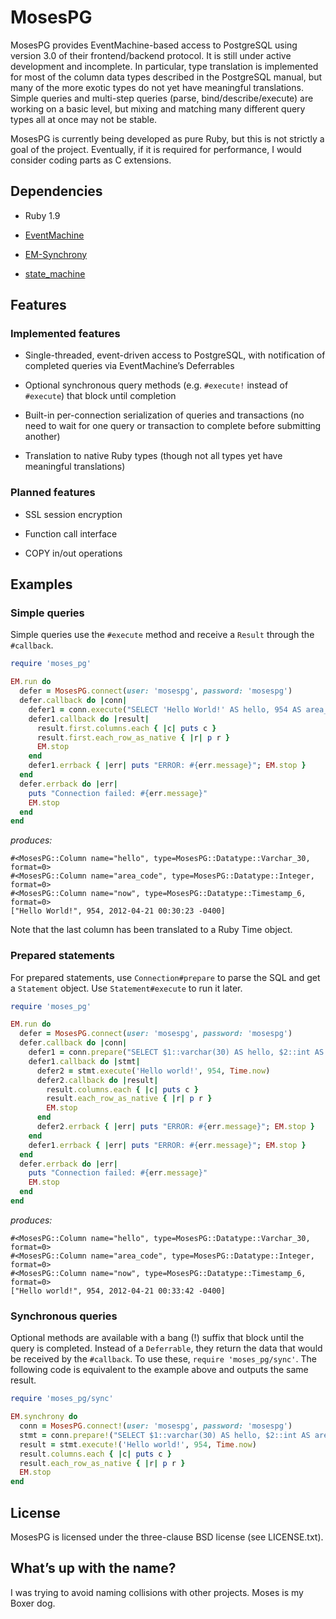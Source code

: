 # MosesPG

MosesPG provides EventMachine-based access to PostgreSQL using version 3.0 of
their frontend/backend protocol. It is still under active development and
incomplete. In particular, type translation is implemented for most of the
column data types described in the PostgreSQL manual, but many of the more
exotic types do not yet have meaningful translations. Simple queries and
multi-step queries (parse, bind/describe/execute) are working on a basic level,
but mixing and matching many different query types all at once may not be
stable.

MosesPG is currently being developed as pure Ruby, but this is not strictly a
goal of the project. Eventually, if it is required for performance, I would
consider coding parts as C extensions.

## Dependencies

* Ruby 1.9

* [EventMachine](https://github.com/eventmachine/eventmachine)

* [EM-Synchrony](https://github.com/igrigorik/em-synchrony)

* [state_machine](https://github.com/pluginaweek/state_machine)

## Features

### Implemented features

* Single-threaded, event-driven access to PostgreSQL, with notification of
  completed queries via EventMachine&rsquo;s Deferrables

* Optional synchronous query methods (e.g. `#execute!` instead of `#execute`)
  that block until completion

* Built-in per-connection serialization of queries and transactions (no need to
  wait for one query or transaction to complete before submitting another)

* Translation to native Ruby types (though not all types yet have meaningful
  translations)

### Planned features

* SSL session encryption

* Function call interface

* COPY in/out operations

## Examples

### Simple queries

Simple queries use the `#execute` method and receive a `Result` through the `#callback`.

```ruby
require 'moses_pg'

EM.run do
  defer = MosesPG.connect(user: 'mosespg', password: 'mosespg')
  defer.callback do |conn|
    defer1 = conn.execute("SELECT 'Hello World!' AS hello, 954 AS area_code, localtimestamp AS now")
    defer1.callback do |result|
      result.first.columns.each { |c| puts c }
      result.first.each_row_as_native { |r| p r }
      EM.stop
    end
    defer1.errback { |err| puts "ERROR: #{err.message}"; EM.stop }
  end
  defer.errback do |err|
    puts "Connection failed: #{err.message}"
    EM.stop
  end
end
```

_produces:_

    #<MosesPG::Column name="hello", type=MosesPG::Datatype::Varchar_30, format=0>
    #<MosesPG::Column name="area_code", type=MosesPG::Datatype::Integer, format=0>
    #<MosesPG::Column name="now", type=MosesPG::Datatype::Timestamp_6, format=0>
    ["Hello World!", 954, 2012-04-21 00:30:23 -0400]

Note that the last column has been translated to a Ruby Time object.

### Prepared statements

For prepared statements, use `Connection#prepare` to parse the SQL and get a
`Statement` object. Use `Statement#execute` to run it later.

```ruby
require 'moses_pg'

EM.run do
  defer = MosesPG.connect(user: 'mosespg', password: 'mosespg')
  defer.callback do |conn|
    defer1 = conn.prepare("SELECT $1::varchar(30) AS hello, $2::int AS area_code, $3::timestamp AS now")
    defer1.callback do |stmt|
      defer2 = stmt.execute('Hello world!', 954, Time.now)
      defer2.callback do |result|
        result.columns.each { |c| puts c }
        result.each_row_as_native { |r| p r }
        EM.stop
      end
      defer2.errback { |err| puts "ERROR: #{err.message}"; EM.stop }
    end
    defer1.errback { |err| puts "ERROR: #{err.message}"; EM.stop }
  end
  defer.errback do |err|
    puts "Connection failed: #{err.message}"
    EM.stop
  end
end
```

_produces:_

    #<MosesPG::Column name="hello", type=MosesPG::Datatype::Varchar_30, format=0>
    #<MosesPG::Column name="area_code", type=MosesPG::Datatype::Integer, format=0>
    #<MosesPG::Column name="now", type=MosesPG::Datatype::Timestamp_6, format=0>
    ["Hello world!", 954, 2012-04-21 00:33:42 -0400]

### Synchronous queries

Optional methods are available with a bang (!) suffix that block until the
query is completed. Instead of a `Deferrable`, they return the data that would
be received by the `#callback`.  To use these, `require 'moses_pg/sync'`. The
following code is equivalent to the example above and outputs the same result.

```ruby
require 'moses_pg/sync'

EM.synchrony do
  conn = MosesPG.connect!(user: 'mosespg', password: 'mosespg')
  stmt = conn.prepare!("SELECT $1::varchar(30) AS hello, $2::int AS area_code, $3::timestamp AS now")
  result = stmt.execute!('Hello world!', 954, Time.now)
  result.columns.each { |c| puts c }
  result.each_row_as_native { |r| p r }
  EM.stop
end
```

## License

MosesPG is licensed under the three-clause BSD license (see LICENSE.txt).

## What&rsquo;s up with the name?

I was trying to avoid naming collisions with other projects. Moses is my Boxer
dog.
